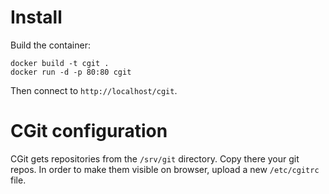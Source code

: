 # Install

Build the container:

    docker build -t cgit .
    docker run -d -p 80:80 cgit 

Then connect to `http://localhost/cgit`.

# CGit configuration

CGit gets repositories from the `/srv/git` directory. Copy there your git repos.
In order to make them visible on browser, upload a new `/etc/cgitrc` file.
    
